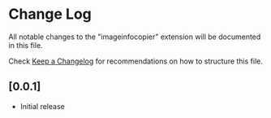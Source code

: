 # Change Log

All notable changes to the "imageinfocopier" extension will be documented in this file.

Check [Keep a Changelog](http://keepachangelog.com/) for recommendations on how to structure this file.

## [0.0.1]

- Initial release
